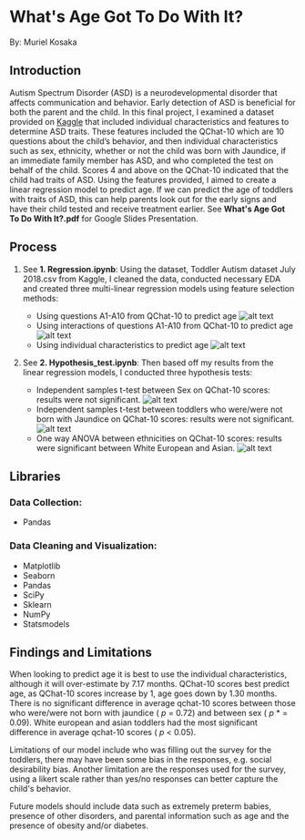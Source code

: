 # What's Age Got To Do With It?
By: Muriel Kosaka

## Introduction

Autism Spectrum Disorder (ASD) is a neurodevelopmental disorder that affects communication and behavior. Early detection of ASD is beneficial for both the parent and the child. In this final project, I examined a dataset provided on [Kaggle](https://www.kaggle.com/fabdelja/autism-screening-for-toddlers) that included individual characteristics and features to determine ASD traits. These features included the QChat-10 which are 10 questions about the child’s behavior, and then individual characteristics such as sex, ethnicity, whether or not the child was born with Jaundice, if an immediate family member has ASD, and who completed the test on behalf of the child. Scores 4 and above on the QChat-10 indicated that the child had traits of ASD. Using the features provided, I aimed to create a linear regression model to predict age.
If we can predict the age of toddlers with traits of ASD, this can help parents look out for the early signs and have their child tested and receive treatment earlier. See **What's Age Got To Do With It?.pdf** for Google Slides Presentation.

## Process

1) See **1. Regression.ipynb**: Using the dataset, Toddler Autism dataset July 2018.csv from Kaggle, I cleaned the data, conducted necessary EDA and created three multi-linear regression models using feature selection methods: 

    - Using questions A1-A10 from QChat-10 to predict age
        ![alt text](https://github.com/mkosaka1/Module_2_Project/blob/master/Photos/project_regression_png_files/A1_A10_FinalModel.png)
    - Using interactions of questions A1-A10 from QChat-10 to 
        predict age
        ![alt text](https://github.com/mkosaka1/Module_2_Project/blob/master/Photos/project_regression_png_files/Interaction_FinalModel.png)
    - Using individual characteristics to predict age
        ![alt text](https://github.com/mkosaka1/Module_2_Project/blob/master/Photos/project_regression_png_files/Individual_Characteristics_FinalModel.png)
        
2) See **2. Hypothesis_test.ipynb**: Then based off my results from the linear regression models, I conducted three hypothesis tests:

    - Independent samples t-test between Sex on QChat-10 
        scores: results were not significant. 
        ![alt text](https://github.com/mkosaka1/Module_2_Project/blob/master/Photos/project_hypothesis_tests_png_files/sex_qchat_score.png)
    - Independent samples t-test between toddlers who were/were not born with Jaundice on QChat-10 scores: 
        results were not significant.
        ![alt text](https://github.com/mkosaka1/Module_2_Project/blob/master/Photos/project_hypothesis_tests_png_files/Jaundice_Age.png)
    - One way ANOVA between ethnicities on QChat-10 scores: 
        results were significant between White European and 
        Asian.
        ![alt text](https://github.com/mkosaka1/Module_2_Project/blob/master/Photos/project_hypothesis_tests_png_files/one_way_anova.png)


## Libraries

### Data Collection:

- Pandas

### Data Cleaning and Visualization:

- Matplotlib
- Seaborn
- Pandas
- SciPy
- Sklearn
- NumPy
- Statsmodels

## Findings and Limitations

When looking to predict age it is best to use the individual characteristics, although it will over-estimate by 7.17 months. QChat-10 scores best predict age, as QChat-10 scores increase by 1, age goes down by 1.30 months. There is no significant difference in average qchat-10 scores between those who were/were not born with jaundice ( *p*  = 0.72) and between sex ( *p* * = 0.09). White european and asian toddlers had the most significant difference in average qchat-10 scores ( *p*  < 0.05). 

Limitations of our model include who was filling out the survey for the toddlers, there may have been some bias in the responses, e.g. social desirability bias. Another limitation are the responses used for the survey, using a likert scale rather than yes/no responses can better capture the child's behavior.

Future models should include data such as extremely preterm babies, presence of other disorders, and parental information such as age and the presence of obesity and/or diabetes.

